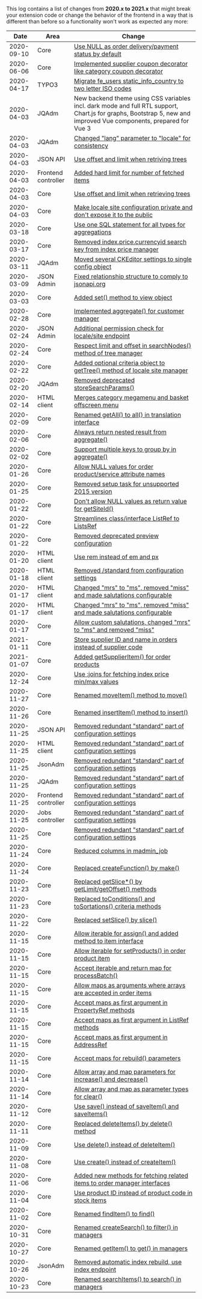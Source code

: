 This log contains a list of changes from **2020.x to 2021.x** that might break your extension code or change the behavior of the frontend in a way that is different than before so a functionality won't work as expected any more:

| Date | Area | Change
| ---- | ---- | ------
| 2020-09-10 | Core | [Use NULL as order delivery/payment status by default](https://github.com/aimeos/aimeos-core/commit/21238f4bf4a224ef94d86f3607e5cec6ceeca060)
| 2020-06-06 | Core | [Implemented supplier coupon decorator like category coupon decorator](https://github.com/aimeos/aimeos-core/commit/29143b29fbebb1569d1164c72fd6d2e7140a3819)
| 2020-04-17 | TYPO3 | [Migrate fe_users static_info_country to two letter ISO codes](https://github.com/aimeos/ai-typo3/commit/4d4460a9f95cbc4d11d77c0cc41d5d25f2dec12b)
| 2020-04-03 | JQAdm | New backend theme using CSS variables incl. dark mode and full RTL support, Chart.js for graphs, Bootstrap 5, new and improved Vue components, prepared for Vue 3
| 2020-04-03 | JQAdm | [Changed "lang" parameter to "locale" for consistency](https://github.com/aimeos/aimeos-core/commit/091ba43da4a0d5307efe8507c065dd9aedf637d2)
| 2020-04-03 | JSON API | [Use offset and limit when retriving trees](https://github.com/aimeos/aimeos-core/commit/db2adfdf3ab4eab9d0d57460d7ca3c9364fd9a08)
| 2020-04-03 | Frontend controller | [Added hard limit for number of fetched items](https://github.com/aimeos/aimeos-core/commit/db2adfdf3ab4eab9d0d57460d7ca3c9364fd9a08)
| 2020-04-03 | Core | [Use offset and limit when retrieving trees](https://github.com/aimeos/aimeos-core/commit/274c2e097f66e12bb4a4156eeaa9ac3b6637686a)
| 2020-04-03 | Core | [Make locale site configuration private and don't expose it to the public](https://github.com/aimeos/aimeos-core/commit/d8f180bd080558427b93f0dbc484315bdbfbc231)
| 2020-03-18 | Core | [Use one SQL statement for all types for aggregations](https://github.com/aimeos/aimeos-core/commit/bfb011570c461f78f7e1e9d316f444093ca0c5e2)
| 2020-03-17 | Core | [Removed index.price.currencyid search key from index price manager](https://github.com/aimeos/aimeos-core/commit/aed68108e27bb66be82a4e3ece58d0a6727abe63)
| 2020-03-11 | JQAdm | [Moved several CKEditor settings to single config object](https://github.com/aimeos/aimeos-core/commit/494d111edee02ae2c137d07b6e1ce4314278f3cb)
| 2020-03-09 | JSON Admin | [Fixed relationship structure to comply to jsonapi.org](https://github.com/aimeos/aimeos-core/commit/4bc83dda20aca4b0001cf04a7ebaf98ae6adc97e)
| 2020-03-03 | Core | [Added set() method to view object](https://github.com/aimeos/aimeos-core/commit/1b6bab82e8e7f6520033797d6539819be8b7229e)
| 2020-02-28 | Core | [Implemented aggregate() for customer manager](https://github.com/aimeos/aimeos-core/commit/b36bceaa85e7397b0453e2e57906165833a92921)
| 2020-02-24 | JSON Admin | [Additional permission check for locale/site endpoint](https://github.com/aimeos/aimeos-core/commit/5c94ce93400d19a1df8dcb547689614e576e1eef)
| 2020-02-24 | Core | [Respect limit and offset in searchNodes() method of tree manager](https://github.com/aimeos/aimeos-core/commit/55d649905d485ab578ba291092b812dcceafad22)
| 2020-02-22 | Core | [Added optional criteria object to getTree() method of locale site manager](https://github.com/aimeos/aimeos-core/commit/6ae50ca4c8c3461297d76431e1505b2094f06293)
| 2020-02-20 | JQAdm | [Removed deprecated storeSearchParams()](https://github.com/aimeos/aimeos-core/commit/9d7fcfbedeaa2128b6a8786baee3fb44bf1230bc)
| 2020-02-14 | HTML client | [Merges category megamenu and basket offscreen menu](https://github.com/aimeos/aimeos-core/commit/6d034c1299aea4128db72d971986968a39570e23)
| 2020-02-09 | Core | [Renamed getAll() to all() in translation interface](https://github.com/aimeos/aimeos-core/commit/17beff2cc1ca2f384ff458a8df17578287ba16d3)
| 2020-02-06 | Core | [Always return nested result from aggregate()](https://github.com/aimeos/aimeos-core/commit/a700cfb3886772961002f66eecb3d2fcee88349a)
| 2020-02-02 | Core | [Support multiple keys to group by in aggregate()](https://github.com/aimeos/aimeos-core/commit/ef305a273543357fbd8251d0b5112dc3328c6592)
| 2020-01-26 | Core | [Allow NULL values for order product/service attribute names](https://github.com/aimeos/aimeos-core/commit/d5ffbf8a488b59893110e45457c0decdcad6c785)
| 2020-01-25 | Core | [Removed setup task for unsupported 2015 version](https://github.com/aimeos/aimeos-core/commit/0c133e69f17e7dd4be4668e8d1f9bfa4b1f94e32)
| 2020-01-22 | Core | [Don't allow NULL values as return value for getSiteId()](https://github.com/aimeos/aimeos-core/commit/ad9957606e5482bafc2bc1b9a552fd359c91f459)
| 2020-01-22 | Core | [Streamlines class/interface ListRef to ListsRef](https://github.com/aimeos/aimeos-core/commit/5b1518f26b57503f2ff82cb36657e908ce06123d)
| 2020-01-22 | Core | [Removed deprecated preview configuration](https://github.com/aimeos/aimeos-core/commit/5b2d70f38cc5a9bc28d8d9598c4dca6b7897d85f)
| 2020-01-20 | HTML client | [Use rem instead of em and px](https://github.com/aimeos/aimeos-core/commit/385fd4b0af47fd6ad9f8fffd549004bed7b1454a)
| 2020-01-18 | HTML client | [Removed /standard from configuration settings](https://github.com/aimeos/aimeos-core/commit/8f410cad3e0cbcb84e0fc919e2bd44fa20dc0e09)
| 2020-01-17 | HTML client | [Changed "mrs" to "ms", removed "miss" and made salutations configurable](https://github.com/aimeos/aimeos-core/commit/6dd487c79ad0ba4aefa35c03e022086e8beb8f04)
| 2020-01-17 | HTML client | [Changed "mrs" to "ms", removed "miss" and made salutations configurable](https://github.com/aimeos/aimeos-core/commit/6dd487c79ad0ba4aefa35c03e022086e8beb8f04)
| 2020-01-17 | Core | [Allow custom salutations, changed "mrs" to "ms" and removed "miss"](https://github.com/aimeos/aimeos-core/commit/502a5130a72297029bcff5376d3249afa8f76b9f)
| 2021-01-11 | Core | [Store supplier ID and name in orders instead of supplier code](https://github.com/aimeos/aimeos-core/commit/617f99737173e14490c6b9a163337dd2e748f909)
| 2021-01-07 | Core | [Added getSupplierItem() for order products](https://github.com/aimeos/aimeos-core/commit/447389cbdf56709a35c66a0f65dab5702d5688de)
| 2020-12-24 | Core | [Use :joins for fetching index price min/max values](https://github.com/aimeos/aimeos-core/commit/31b257694bc008c239b762b6b9ba04ff8ac9f009)
| 2020-11-27 | Core | [Renamed moveItem() method to move()](https://github.com/aimeos/aimeos-core/commit/02025ccb753b035834ebef9eec01d497b1eecca4)
| 2020-11-26 | Core | [Renamed insertItem() method to insert()](https://github.com/aimeos/aimeos-core/commit/4d123865d7ba5957c80dfe36473983ed69cd70db)
| 2020-11-25 | JSON API | [Removed redundant "standard" part of configuration settings](https://github.com/aimeos/ai-client-jsonapi/commit/d8ec5ab3cd16dde779083f315024af31ccd33785)
| 2020-11-25 | HTML client | [Removed redundant "standard" part of configuration settings](https://github.com/aimeos/ai-client-html/commit/e847801ebd336f18ecd240952af424a5b2debd7f)
| 2020-11-25 | JsonAdm | [Removed redundant "standard" part of configuration settings](https://github.com/aimeos/ai-admin-jsonadm/commit/3c86b18ebe162fe02d711938e444c2b7798795e2)
| 2020-11-25 | JQAdm | [Removed redundant "standard" part of configuration settings](https://github.com/aimeos/ai-admin-jqadm/commit/050cbacdec44f288d8b89106f41885a3fc44bb25)
| 2020-11-25 | Frontend controller | [Removed redundant "standard" part of configuration settings](https://github.com/aimeos/ai-controller-frontend/commit/63db5e3544fa6e2f04a36a39e5ded3c11356714e)
| 2020-11-25 | Jobs controller | [Removed redundant "standard" part of configuration settings](https://github.com/aimeos/ai-controller-jobs/commit/c3a39647097ff6917a2378503c64f54260d7ef6c)
| 2020-11-25 | Core | [Removed redundant "standard" part of configuration settings](https://github.com/aimeos/aimeos-core/commit/542199dbd474ac4239506bfc8b70c3619088d9e2)
| 2020-11-24 | Core | [Reduced columns in madmin_job](https://github.com/aimeos/aimeos-core/commit/c833131844549d027dd5677eb806da605dde5462)
| 2020-11-24 | Core | [Replaced createFunction() by make()](https://github.com/aimeos/aimeos-core/commit/b4a5c9d532fb5f6c9dd63e049654db943ca69384)
| 2020-11-23 | Core | [Replaced getSlice*() by getLimit/getOffset() methods](https://github.com/aimeos/aimeos-core/commit/fcecccde2e88455d77c5a2e44b1576bacf9ab544)
| 2020-11-23 | Core | [Replaced toConditions() and toSortations() criteria methods](https://github.com/aimeos/aimeos-core/commit/d28ec6be0ef70680a502488377afa003ffd50e39)
| 2020-11-22 | Core | [Replaced setSlice() by slice()](https://github.com/aimeos/aimeos-core/commit/2b663ddd336e44f04d060f1ccfe187cf9d622381)
| 2020-11-15 | Core | [Allow iterable for assign() and added method to item interface](https://github.com/aimeos/aimeos-core/commit/fdf3580f1a89551e71476189bdfee55864714b8c)
| 2020-11-15 | Core | [Allow iterable for setProducts() in order product item](https://github.com/aimeos/aimeos-core/commit/be7cb96017816217ead8831751878f871b535a74)
| 2020-11-15 | Core | [Accept iterable and return map for processBatch()](https://github.com/aimeos/aimeos-core/commit/5b8b71d0d99adc1515332b7b0d87b00353c40e72)
| 2020-11-15 | Core | [Allow maps as arguments where arrays are accepted in order items](https://github.com/aimeos/aimeos-core/commit/d97fe0835146d5a8a7d184dbf9b7dc84c52ed716)
| 2020-11-15 | Core | [Accept maps as first argument in PropertyRef methods](https://github.com/aimeos/aimeos-core/commit/56f5869e969523406528fad8e30f6d06f618186e)
| 2020-11-15 | Core | [Accept maps as first argument in ListRef methods](https://github.com/aimeos/aimeos-core/commit/63a026a2a5b3bc0f739164dda5cef947588f3e6b)
| 2020-11-15 | Core | [Accept maps as first argument in AddressRef](https://github.com/aimeos/aimeos-core/commit/b19f17961f22eb55061903d41fb17c1f8d3d9944)
| 2020-11-15 | Core | [Accept maps for rebuild() parameters](https://github.com/aimeos/aimeos-core/commit/af54ba02c767e13835a1c3228937377d51f8c461)
| 2020-11-14 | Core | [Allow array and map parameters for increase() and decrease()](https://github.com/aimeos/aimeos-core/commit/123da69230593c1924c147820273f80479298826)
| 2020-11-14 | Core | [Allow array and map as parameter types for clear()](https://github.com/aimeos/aimeos-core/commit/954807a093b91485052304febad5a04071e7353b)
| 2020-11-12 | Core | [Use save() instead of saveItem() and saveItems()](https://github.com/aimeos/aimeos-core/commit/e46bf6f45388e390b500286b8ced541f20b219af)
| 2020-11-11 | Core | [Replaced deleteItems() by delete() method](https://github.com/aimeos/aimeos-core/commit/2e8c1ee93202fbadb940ef635909dc28e07bdbe6)
| 2020-11-09 | Core | [Use delete() instead of deleteItem()](https://github.com/aimeos/aimeos-core/commit/455e7a595793e3d1189008bca9aa48d192fb5617)
| 2020-11-08 | Core | [Use create() instead of createItem()](https://github.com/aimeos/aimeos-core/commit/64adbefbf5d7f472c4b13406c9c322f2c9212304)
| 2020-11-06 | Core | [Added new methods for fetching related items to order manager interfaces](https://github.com/aimeos/aimeos-core/commit/6702616f301224a1d6a9682d664523aa3c7cb5b4)
| 2020-11-04 | Core | [Use product ID instead of product code in stock items](https://github.com/aimeos/aimeos-core/commit/4e310f848564db4f7d91aced99a6106f82144227)
| 2020-11-02 | Core | [Renamed findItem() to find()](https://github.com/aimeos/aimeos-core/commit/1697791461838ceb281816047c56d873f6ceb376)
| 2020-10-31 | Core | [Renamed createSearch() to filter() in managers](https://github.com/aimeos/aimeos-core/commit/cae5a7731e40ed29673bb5db1ddaa74aebbcbdd3)
| 2020-10-27 | Core | [Renamed getItem() to get() in managers](https://github.com/aimeos/aimeos-core/commit/b9f346283e85335fb52c1f7d47c928fd5bee2a05)
| 2020-10-26 | JsonAdm | [Removed automatic index rebuild, use index endpoint](https://github.com/aimeos/aimeos-core/commit/362136f59f375626234e7b0cc462c3b48bb9292e)
| 2020-10-23 | Core | [Renamed searchItems() to search() in managers](https://github.com/aimeos/aimeos-core/commit/060e0f72b7f3f66d5ff069165a64c79177307c98)